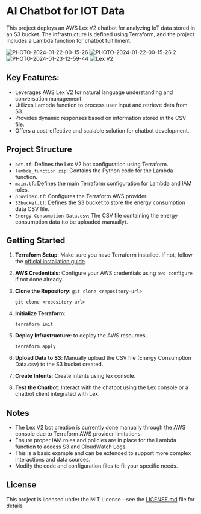 # AI Chatbot for IOT Data

This project deploys an AWS Lex V2 chatbot for analyzing IoT data stored in an S3 bucket. The infrastructure is defined using Terraform, and the project includes a Lambda function for chatbot fulfillment.

![PHOTO-2024-01-22-00-15-26](https://github.com/aniketwdubey/AI-Chatbot-for-IoT-Data/assets/58386130/f8a9e3e0-4e04-410b-b44c-173a2cfd9970)
![PHOTO-2024-01-22-00-15-26 2](https://github.com/aniketwdubey/AI-Chatbot-for-IoT-Data/assets/58386130/fd06fdef-d637-4c81-9cbd-1a06545f9815)
![PHOTO-2024-01-23-12-59-44](https://github.com/aniketwdubey/AI-Chatbot-for-IoT-Data/assets/58386130/cff9293b-ed24-44e7-902a-8de8fa7fb84c)
![Lex V2](https://github.com/aniketwdubey/AI-Chatbot-for-IoT-Data/assets/58386130/34516f52-61cf-40b0-a1b6-0a19c74bb2b6)

## Key Features:

* Leverages AWS Lex V2 for natural language understanding and conversation management.
* Utilizes Lambda function to process user input and retrieve data from S3.
* Provides dynamic responses based on information stored in the CSV file.
* Offers a cost-effective and scalable solution for chatbot development.

## Project Structure

* `bot.tf`: Defines the Lex V2 bot configuration using Terraform.
* `lambda_function.zip`: Contains the Python code for the Lambda function.
* `main.tf`: Defines the main Terraform configuration for Lambda and IAM roles.
* `provider.tf`: Configures the Terraform AWS provider.
* `S3bucket.tf`: Defines the S3 bucket to store the energy consumption data CSV file.
* `Energy Consumption Data.csv`: The CSV file containing the energy consumption data (to be uploaded manually).

## Getting Started

1. **Terraform Setup**: Make sure you have Terraform installed. If not, follow the [official installation guide](https://learn.hashicorp.com/tutorials/terraform/install-cli).

2. **AWS Credentials**: Configure your AWS credentials using `aws configure` if not done already.

3. **Clone the Repository**: `git clone <repository-url>`
   ```
   git clone <repository-url>
   ```

5. **Initialize Terraform**: 
   ```
   terraform init
   ```

7. **Deploy Infrastructure**: to deploy the AWS resources.
   ```
   terraform apply
   ```

9. **Upload Data to S3**: Manually upload the CSV file (Energy Consumption Data.csv) to the S3 bucket created.

10. **Create Intents**: Create intents using lex console.
   

12. **Test the Chatbot**: Interact with the chatbot using the Lex console or a chatbot client integrated with Lex.


## Notes

- The Lex V2 bot creation is currently done manually through the AWS console due to Terraform AWS provider limitations.
- Ensure proper IAM roles and policies are in place for the Lambda function to access S3 and CloudWatch Logs.
- This is a basic example and can be extended to support more complex interactions and data sources.
- Modify the code and configuration files to fit your specific needs.


## License

This project is licensed under the MIT License - see the [LICENSE.md](LICENSE.md) file for details

